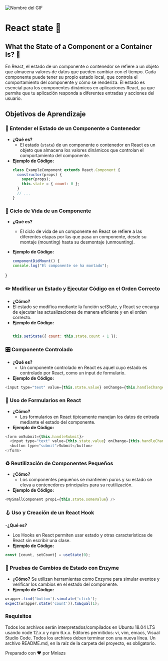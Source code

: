 ![Nombre del GIF](https://media4.giphy.com/media/v1.Y2lkPTc5MGI3NjExaGdjNWc1dXY5ZDVpa3AzYTg0emRxMjYyZ21saTJ3aDRvZ3Yxd2xqeiZlcD12MV9pbnRlcm5hbF9naWZfYnlfaWQmY3Q9Zw/FtXWChRfsZX1z3rOGn/giphy.gif)

# React state :dart:

##  What the State of a Component or a Container Is?  🌟
En React, el estado de un componente o contenedor se refiere a un objeto que almacena valores de datos que pueden cambiar con el tiempo. Cada componente puede tener su propio estado local, que controla el comportamiento del componente y cómo se renderiza. El estado es esencial para los componentes dinámicos en aplicaciones React, ya que permite que tu aplicación responda a diferentes entradas y acciones del usuario.

## Objetivos de Aprendizaje

### 🌟 Entender el Estado de un Componente o Contenedor
- **¿Qué es?**
  - El estado (`state`) de un componente o contenedor en React es un objeto que almacena los valores dinámicos que controlan el comportamiento del componente.
- **Ejemplo de Código:**
  ```javascript
  class ExampleComponent extends React.Component {
    constructor(props) {
      super(props);
      this.state = { count: 0 };
    }
    // ...
  }


### 🔄 Ciclo de Vida de un Componente
- **¿Qué es?**
  - El ciclo de vida de un componente en React se refiere a las diferentes etapas por las que pasa un componente, desde su montaje (mounting) hasta su desmontaje (unmounting).
- **Ejemplo de Código:**

  ```javascript
  componentDidMount() {
  console.log("El componente se ha montado");
}

### ✏️ Modificar un Estado y Ejecutar Código en el Orden Correcto
- **¿Cómo?**
 - El estado se modifica mediante la función setState, y React se encarga de ejecutar las actualizaciones de manera eficiente y en el orden correcto.
- **Ejemplo de Código:**
  ```javascript

  this.setState({ count: this.state.count + 1 });

### 🎛️ Componente Controlado
- **¿Qué es?**
  - Un componente controlado en React es aquel cuyo estado es controlado por React, como un input de formulario.
- **Ejemplo de Código:**
```javascript
<input type="text" value={this.state.value} onChange={this.handleChange} />
```

### 📝 Uso de Formularios en React
- **¿Cómo?**
  - Los formularios en React típicamente manejan los datos de entrada mediante el estado del componente.
- **Ejemplo de Código:**
```javascript
<form onSubmit={this.handleSubmit}>
  <input type="text" value={this.state.value} onChange={this.handleChange} />
  <button type="submit">Submit</button>
</form>
```

### ♻️ Reutilización de Componentes Pequeños
- **¿Cómo?**
  - Los componentes pequeños se mantienen puros y su estado se eleva a contenedores principales para su reutilización.
- **Ejemplo de Código:**
```javascript
<MySmallComponent prop1={this.state.someValue} />
```
### 🪝 Uso y Creación de un React Hook
-**¿Qué es?**
  - Los Hooks en React permiten usar estado y otras características de React sin escribir una clase.
- **Ejemplo de Código:**
```javascript
const [count, setCount] = useState(0);
```

### 🧪 Pruebas de Cambios de Estado con Enzyme
- **¿Cómo?**
Se utilizan herramientas como Enzyme para simular eventos y verificar los cambios en el estado del componente.
- **Ejemplo de Código:**
```javascript
wrapper.find('button').simulate('click');
expect(wrapper.state('count')).toEqual(1);
```
### Requisitos

Todos los archivos serán interpretados/compilados en Ubuntu 18.04 LTS usando node 12.x.x y npm 6.x.x.
Editores permitidos: vi, vim, emacs, Visual Studio Code.
Todos los archivos deben terminar con una nueva línea.
Un archivo README.md, en la raíz de la carpeta del proyecto, es obligatorio.


Preparado con ❤️ por Mnlazs

